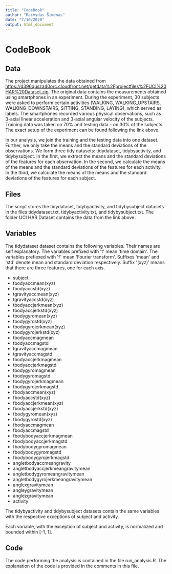 ```yaml
---
title: "CodeBook"
author: "Raivydas Šimėnas"
date: "7/10/2020"
output: html_document
---
```


# CodeBook

## Data

The project manipulates the data obtained from https://d396qusza40orc.cloudfront.net/getdata%2Fprojectfiles%2FUCI%20HAR%20Dataset.zip. The original data contains the measurements obtained using smartphones in an experiment. During the experiment, 30 subjects were asked to perform certain activities (WALKING, WALKING_UPSTAIRS, WALKING_DOWNSTAIRS, SITTING, STANDING, LAYING), which served as labels. The smartphones recorded various physical observations, such as 3-axial linear acceleration and 3-axial angular velocity of the subjects. Training data was taken on 70% and testing data - on 30% of the subjects. The exact setup of the experiment can be found following the link above.

In our analysis, we join the training and the testing data into one dataset. Further, we only take the means and the standard deviations of the observations. We form three tidy datasets: tidydataset, tidybyactivity, and tidybysubject. In the first, we extract the means and the standard deviations of the features for each observation. In the second, we calculate the means of the means and the standard deviations of the features for each activity. In the third, we calculate the means of the means and the standard deviations of the features for each subject. 

## Files

The script stores the tidydataset, tidybyactivity, and tidybysubject datasets in the files tidydataset.txt, tidybyactivity.txt, and tidybysubject.txt. The folder UCI HAR Dataset contains the data from the link above.

## Variables

The tidydataset dataset contains the following variables. Their names are self explanatory. The variables prefixed with 't' mean 'time domain'. The variables prefiexed with 'f' mean 'Fourier transform'. Suffixes 'mean' and 'std' denote mean and standard deviation respectively. Suffix '(xyz)' means that there are three features, one for each axis.
- subject
- tbodyaccmean(xyz)
- tbodyaccstd(xyz)
- tgravityaccmean(xyz)
- tgravityaccstd(xyz)
- tbodyaccjerkmean(xyz)
- tbodyaccjerkstd(xyz)
- tbodygyromean(xyz)
- tbodygyrostd(xyz)
- tbodygyrojerkmean(xyz)
- tbodygyrojerkstd(xyz)
- tbodyaccmagmean
- tbodyaccmagstd
- tgravityaccmagmean
- tgravityaccmagstd
- tbodyaccjerkmagmean
- tbodyaccjerkmagstd
- tbodygyromagmean
- tbodygyromagstd
- tbodygyrojerkmagmean
- tbodygyrojerkmagstd
- fbodyaccmean(xyz)
- fbodyaccstd(xyz)
- fbodyaccjerkmean(xyz)
- fbodyaccjerkstd(xyz)
- fbodygyromean(xyz)
- fbodygyrostd(xyz)
- fbodyaccmagmean
- fbodyaccmagstd
- fbodybodyaccjerkmagmean
- fbodybodyaccjerkmagstd
- fbodybodygyromagmean
- fbodybodygyromagstd
- fbodybodygyrojerkmagstd
- angletbodyaccmeangravity
- angletbodyaccjerkmeangravitymean
- angletbodygyromeangravitymean
- angletbodygyrojerkmeangravitymean
- anglexgravitymean
- angleygravitymean
- anglezgravitymean
- activity

The tidybyactivity and tidybysubject datasets contain the same variables with the respective exceptions of subject and activity.

Each variable, with the exception of subject and activity, is normalized and bounded within [-1, 1].

## Code

The code performing the analysis is contained in the file run_analysis.R. The explanation of the code is provided in the comments in this file.